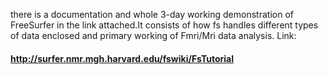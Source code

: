 there is a documentation and whole 3-day working demonstration of FreeSurfer in the link attached.It consists of how fs handles
different types of data enclosed and primary working of Fmri/Mri data analysis.
Link:  
<h4><a href='http://surfer.nmr.mgh.harvard.edu/fswiki/FsTutorial'>http://surfer.nmr.mgh.harvard.edu/fswiki/FsTutorial</a></h4>

